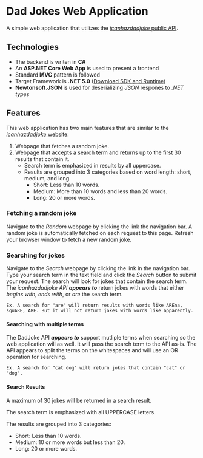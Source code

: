 # Dad Jokes Web Application
A simple web application that utilizes the [*icanhazdadjoke* public API](https://icanhazdadjoke.com/api). 

## Technologies
* The backend is writen in **C#**
* An **ASP.NET Core Web App** is used to present a frontend
* Standard **MVC** pattern is followed 
* Target Framework is **.NET 5.0** ([Download SDK and Runtime](https://dotnet.microsoft.com/download/dotnet/5.0))
* **Newtonsoft.JSON** is used for deserializing *JSON* respones to *.NET types*

## Features
This web application has two main features that are similar to the [*icanhazdadjoke* website](https://icanhazdadjoke.com/):

1. Webpage that fetches a random joke.
1. Webpage that accepts a search term and returns up to the first 30 results that contain it.
    * Search term is emphasized in results by all uppercase. 
    * Results are grouped into 3 categories based on word length: short, medium, and long.
        * Short: Less than 10 words.
        * Medium: More than 10 words and less than 20 words.
        * Long: 20 or more words.

### Fetching a random joke
Navigate to the *Random* webpage by clicking the link the navigation bar. A random joke is automatically fetched on each request to this page. Refresh your browser window to fetch a new random joke. 

### Searching for jokes
Navigate to the *Search* webpage by clicking the link in the navigation bar. Type your search term in the text field and click the *Search* button to submit your request. The search will look for jokes that contain the search term. The *icanhazdadjoke API* **_appears to_** return jokes with words that either *begins with*, *ends with*, or *are* the search term.

```
Ex. A search for "are" will return results with words like AREna, squARE, ARE. But it will not return jokes with words like apparently.
```

#### Searching with multiple terms
The DadJoke API **_appears to_** support mutliple terms when searching so the web application will as well. It will pass the search term to the API as-is. The API appears to split the terms on the whitespaces and will use an OR operation for searching.

```
Ex. A search for "cat dog" will return jokes that contain "cat" or "dog". 
```

#### Search Results
A maximum of 30 jokes will be returned in a search result. 

The search term is emphasized with all UPPERCASE letters.

The results are grouped into 3 categories:
* Short: Less than 10 words.
* Medium: 10 or more words but less than 20.
* Long: 20 or more words.
